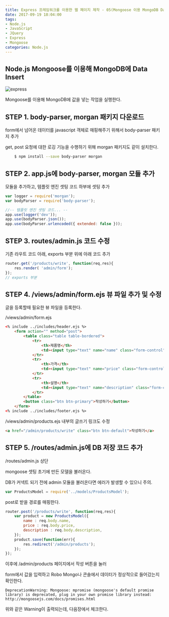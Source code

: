 ```yaml
---
title: Express 프레임워크를 이용한 웹 페이지 제작 - 05(Mongoose 이용 MongoDB Data Insert하기)
date: 2017-09-19 18:04:00
tags: 
- Node.js
- JavaScript
- JQuery
- Express
- Mongoose
categories: Node.js
---
```


## **Node.js Mongoose를 이용해 MongoDB에 Data Insert**

![express](/images/express.jpg)

Mongoose를 이용해 MongoDB에 값을 넣는 작업을 실행한다.

## STEP 1. body-parser, morgan 패키지 다운로드
form에서 넘어온 데이터를 javascript 객체로 매핑해주기 위해서 body-parser 패키지 추가

get, post 요청에 대한 로깅 기능을 수행하기 위해 morgan 패키지도 같이 설치한다.
```bash
    $ npm install --save body-parser morgan
```
## STEP 2. app.js에 body-parser, morgan 모듈 추가
모듈을 추가하고, 템플릿 엔진 셋팅 코드 하부에 셋팅 추가
```javascript
var logger = require('morgan');
var bodyParser = require('body-parser');

//-- 템플릿 엔진 셋팅 코드... --
app.use(logger('dev'));
app.use(bodyParser.json());
app.use(bodyParser.urlencoded({ extended: false }));
```

## STEP 3. routes/admin.js 코드 수정

기존 라우트 코드 아래, exports 부분 위에 아래 코드 추가

```javascript
router.get('/products/write', function(req,res){
    res.render( 'admin/form');
});
// exports 부분
```

## STEP 4. /views/admin/form.ejs 뷰 파일 추가 및 수정

글을 등록할때 필요한 뷰 파일을 등록한다.

/views/admin/form.ejs
```html
<% include ../includes/header.ejs %>
    <form action="" method="post">
        <table class="table table-bordered">
            <tr>
                <th>제품명</th>
                <td><input type="text" name="name" class="form-control"/></td>
            </tr>
            <tr>
                <th>가격</th>
                <td><input type="text" name="price" class="form-control"/></td>
            </tr>
            <tr>
                <th>설명</th>
                <td><input type="text" name="description" class="form-control"/></td>
            </tr>
        </table>
        <button class="btn btn-primary">작성하기</button>
    </form>
<% include ../includes/footer.ejs %>
```

/views/admin/products.ejs 내부의 글쓰기 링크도 수정

```html
<a href="/admin/products/write" class="btn btn-default">작성하기</a>
```

## STEP 5. /routes/admin.js에 DB 저장 코드 추가

/routes/admin.js 상단

mongoose 셋팅 초기에 만든 모델을 불러온다.

DB가 커넥트 되기 전에 admin 모듈을 불러온다면 에러가 발생할 수 있으니 주의.
```javascript
var ProductsModel = require('../models/ProductsModel');
```
post로 받을 경로를 매핑한다.
```javascript
router.post('/products/write', function(req,res){
    var product = new ProductsModel({
        name : req.body.name,
        price : req.body.price,
        description : req.body.description,
    });
    product.save(function(err){
        res.redirect('/admin/products');
    });
});
```

이후에 /admin/products 페이지에서 작성 버튼을 눌러

form에서 값을 입력하고 Robo Mongo나 콘솔에서 데이터가 정상적으로 들어갔는지 확인한다.

```
DeprecationWarning: Mongoose: mpromise (mongoose's default promise library) is deprecated, plug in your own promise library instead: http://mongoosejs.com/docs/promises.html
```
위와 같은 Warning이 출력되는데, 다음장에서 체크한다.